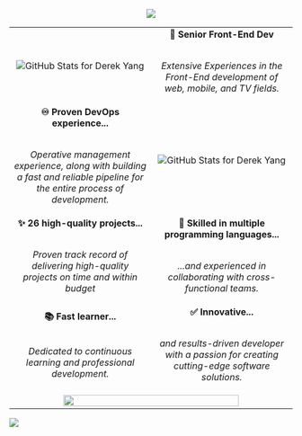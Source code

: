 <p align="center">
  <img src="https://readme-typing-svg.herokuapp.com?color=68b486&size=28&duration=6000&vCenter=true&width=600&height=80&lines=Derek+Yang%2C+a+high-skilled+developer." />
</p>

<table>
  <tbody>
    <tr>
      <td width="50%" valign="middle" align="center">
        <img src="https://github-readme-stats.vercel.app/api?username=baymax88&show_icons=true&hide_border=true&include_all_commits=true&count_private=true&theme=merko" alt="GitHub Stats for Derek Yang" />
      </td>
      <td width="50%" valign="middle" align="center">
        <b>🎨 Senior Front-End Dev</b>
        <br />
        <br />
        <p>
          <em>Extensive Experiences in the Front-End development of web, mobile, and TV fields.</em>
        </p>
      </td>
    </tr>
    <tr>
      <td width="50%" valign="middle" align="center">
        <b>♾️ Proven DevOps experience...</b>
        <br />
        <br />
        <p>
        <em>Operative management experience, along with building a fast and reliable pipeline for the entire process of development.</em>
        </p>
      </td>
      <td width="50%" valign="middle" align="center">
        <img src="https://github-readme-streak-stats.herokuapp.com/?user=baymax88&theme=merko&hide_border=true" alt="GitHub Stats for Derek Yang" />
      </td>
    </tr>
    <tr>
      <td width="50%" valign="middle" align="center">
        <b>✨ 26 high-quality projects...</b>
        <br />
        <br />
        <p>
          <em>Proven track record of delivering high-quality projects on time and within budget</em>
        </p>
      </td>
      <td width="50%" valign="middle" align="center">
        <b>🥷 Skilled in multiple programming languages...</b>
        <br />
        <br />
        <p>
          <em>...and experienced in collaborating with cross-functional teams.</em>
        </p>
      </td>
    </tr>
    <tr>
      <td width="50%" valign="middle" align="center">
        <b>📚 Fast learner...</b>
        <br />
        <br />
        <p>
          <em>Dedicated to continuous learning and professional development.</em>
        </p>
      </td>
      <td width="50%" valign="middle" align="center">
        <b>✅ Innovative...</b>
        <br />
        <br />
        <p>
          <em> and results-driven developer with a passion for creating cutting-edge software solutions.</em>
        </p>
      </td>
    </tr>
    <tr>
      <td colspan="2" valign="middle" align="center">
        <img src="https://github-readme-activity-graph.cyclic.app/graph?username=baymax88&color=aad101&point=aad101&bg_color=0a0f0b&line=68b486&hide_border=true" width="80%" />
      </td>
    </tr>
  </tbody>
</table>

![](https://komarev.com/ghpvc/?username=baymax88&color=green)
